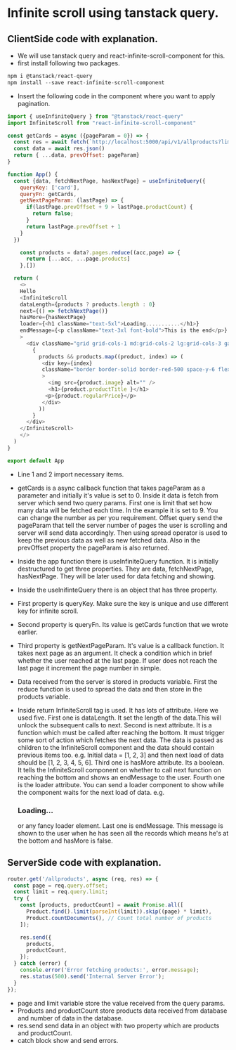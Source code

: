 # Infinite scroll using tanstack query.

## ClientSide code with explanation.

- We will use tanstack query and react-infinite-scroll-component for this.
- first install following two packages. 

```javascript
npm i @tanstack/react-query
npm install --save react-infinite-scroll-component
```

- Insert the following code in the component where you want to apply pagination.

```javascript
import { useInfiniteQuery } from "@tanstack/react-query"
import InfiniteScroll from "react-infinite-scroll-component"

const getCards = async ({pageParam = 0}) => {
  const res = await fetch(`http://localhost:5000/api/v1/allproducts?limit=9&offset=${pageParam}`)
  const data = await res.json()
  return { ...data, prevOffset: pageParam}
}

function App() {
  const {data, fetchNextPage, hasNextPage} = useInfiniteQuery({
    queryKey: ['card'],
    queryFn: getCards,
    getNextPageParam: (lastPage) => {
      if(lastPage.prevOffset + 9 > lastPage.productCount) {
        return false;
      }
      return lastPage.prevOffset + 1
    }
  })

    const products = data?.pages.reduce((acc,page) => {
      return [...acc, ...page.products]
    },[])

  return (
    <>
    Hello
    <InfiniteScroll
    dataLength={products ? products.length : 0}
    next={() => fetchNextPage()}
    hasMore={hasNextPage}
    loader={<h1 className="text-5xl">Loading...........</h1>}
    endMessage={<p className="text-3xl font-bold">This is the end</p>}
    >
      <div className="grid grid-cols-1 md:grid-cols-2 lg:grid-cols-3 gap-5">
        {
          products && products.map((product, index) => (
           <div key={index}
           className="border border-solid border-red-500 space-y-6 flex flex-col justify-center items-center p-5"
           >
             <img src={product.image} alt="" />
             <h1>{product.productTitle }</h1>
            <p>{product.regularPrice}</p>
           </div>
          ))
        }
      </div>
    </InfiniteScroll>
    </>
  )
}

export default App
```

- Line 1 and 2 import necessary items.
- getCards is a async callback function that takes pageParam as a parameter and initially it's value is set to 0. Inside it data is fetch from server which send two query params. First one is limit that set how many data will be fetched each time. In the example it is set to 9. You can change the number as per you requirement. Offset query send the pageParam that tell the server number of pages the user is scrolling and server will send data accordingly. Then using spread operator is used to keep the previous data as well as new fetched data. Also in the prevOffset property the pageParam is also returned.

- Inside the app function there is useInfiniteQuery function. It is initially destructured to get three properties. They are data, fetchNextPage, hasNextPage. They will be later used for data fetching and showing. 
- Inside the useInifinteQuery there is an object that has three property.
- First property is queryKey. Make sure the key is unique and use different key for infinite scroll.
- Second property is queryFn. Its value is getCards function that we wrote earlier. 
- Third property is getNextPageParam. It's value is a callback function. It takes next page as an argument. It check a condition which in brief whether the user reached at the last page. If user does not reach the last page it increment the page number in simple. 

- Data received from the server is stored in products variable. First the reduce function is used to spread the data and then store in the products variable. 

- Inside return InfiniteScroll tag is used. It has lots of attribute. Here we used five. First one is dataLength. It set the length of the data.This will unlock the subsequent calls to next. Second is next attribute. It is a function which must be called after reaching the bottom. It must trigger some sort of action which fetches the next data. The data is passed as children to the InfiniteScroll component and the data should contain previous items too. e.g. Initial data = [1, 2, 3] and then next load of data should be [1, 2, 3, 4, 5, 6]. Third one is hasMore attribute. Its a boolean. It tells the InfiniteScroll component on whether to call next function on reaching the bottom and shows an endMessage to the user. Fourth one is the loader attribute. You can send a loader component to show while the component waits for the next load of data. e.g. <h3>Loading...</h3> or any fancy loader element. Last one is endMessage. This message is shown to the user when he has seen all the records which means he's at the bottom and hasMore is false.

## ServerSide code with explanation.

```javascript
router.get('/allproducts', async (req, res) => {
  const page = req.query.offset;
  const limit = req.query.limit;
  try {
    const [products, productCount] = await Promise.all([
      Product.find().limit(parseInt(limit)).skip((page) * limit),
      Product.countDocuments(), // Count total number of products
    ]);

    res.send({
      products,
      productCount,
    });
  } catch (error) {
    console.error('Error fetching products:', error.message);
    res.status(500).send('Internal Server Error');
  }
});
```

- page and limit variable store the value received from the query params.
- Products and productCount store products data received from database and number of data in the database.
- res.send send data in an object with two property which are products and productCount.
- catch block show and send errors. 